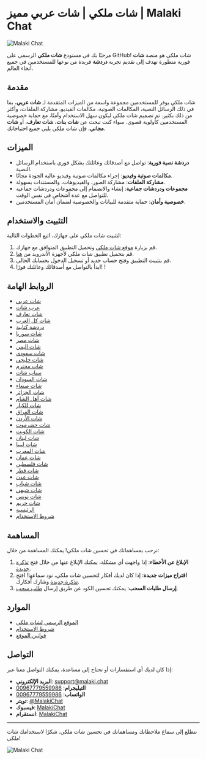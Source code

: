 # شات ملكي | شات عربي مميز | Malaki Chat

![Malaki Chat](https://www.malaki.chat/default_images/logo_chat_mlki.svg)

مرحبًا بك في مستودع **شات ملكي** الرسمي على GitHub! شات ملكي هو منصة **شات** فورية متطورة تهدف إلى تقديم تجربة **دردشة** فريدة من نوعها للمستخدمين في جميع أنحاء العالم.

## مقدمة

شات ملكي يوفر للمستخدمين مجموعة واسعة من الميزات المتقدمة لـ **شات عربي**، بما في ذلك الرسائل النصية، المكالمات الصوتية، مكالمات الفيديو، مشاركة الملفات، وأكثر من ذلك بكثير. تم تصميم شات ملكي ليكون سهل الاستخدام وآمنًا، مع حماية خصوصية المستخدمين كأولوية قصوى. سواء كنت تبحث عن **شات بنات**، **شات تعارف**، أو **شات مجاني**، فإن شات ملكي يلبي جميع احتياجاتك.

## الميزات

- **دردشة نصية فورية**: تواصل مع أصدقائك وعائلتك بشكل فوري باستخدام الرسائل النصية.
- **مكالمات صوتية وفيديو**: إجراء مكالمات صوتية وفيديو عالية الجودة مجانًا.
- **مشاركة الملفات**: مشاركة الصور، والفيديوهات، والمستندات بسهولة.
- **مجموعات ودردشات جماعية**: إنشاء والانضمام إلى مجموعات ودردشات جماعية للتواصل مع عدة أشخاص في نفس الوقت.
- **خصوصية وأمان**: حماية متقدمة للبيانات والخصوصية لضمان أمان المستخدمين.

## التثبيت والاستخدام

لتثبيت شات ملكي على جهازك، اتبع الخطوات التالية:

1. قم بزيارة [موقع شات ملكي](https://www.malaki.chat) وتحميل التطبيق المتوافق مع جهازك.
2. قم بتحميل تطبيق شات ملكي لأجهزة الأندرويد من [هنا](https://play.google.com/store/apps/details?id=com.malaki.chat&hl=ar&gl=US).
3. قم بتثبيت التطبيق وفتح حساب جديد أو تسجيل الدخول بحسابك الحالي.
4. ابدأ بالتواصل مع أصدقائك وعائلتك فورًا!
!
## الروابط الهامة

- [شات عربي](https://www.malaki.chat/arabi/)
- [عرب شات](https://www.malaki.chat/arabic/)
- [شات تعارف](https://www.malaki.chat/meet/)
- [شات كل العرب](https://www.malaki.chat/kol-arb/)
- [دردشة كتابية](https://www.malaki.chat/text-chat/)
- [شات سوريا](https://www.malaki.chat/syria/)
- [شات مصر](https://www.malaki.chat/egypt/)
- [شات اليمن](https://www.malaki.chat/yemen/)
- [شات سعودي](https://www.malaki.chat/saudi/)
- [شات خليجي](https://www.malaki.chat/khalij/)
- [شات محترم](https://www.malaki.chat/m7trm/)
- [سناب شات](https://www.malaki.chat/snap/)
- [شات السودان](https://www.malaki.chat/sudan/)
- [شات صنعاء](https://www.malaki.chat/sanaa/)
- [شات الجزائر](https://www.malaki.chat/algeria/)
- [شات أهل الشام](https://www.malaki.chat/alsham/)
- [شات للكبار](https://www.malaki.chat/an7raf/)
- [شات العراق](https://www.malaki.chat/iraq/)
- [شات الأردن](https://www.malaki.chat/jordan/)
- [شات حضرموت](https://www.malaki.chat/hadhramout/)
- [شات الكويت](https://www.malaki.chat/kuwait/)
- [شات لبنان](https://www.malaki.chat/lebanon/)
- [شات ليبيا](https://www.malaki.chat/libya/)
- [شات المغرب](https://www.malaki.chat/morocco/)
- [شات عمان](https://www.malaki.chat/oman/)
- [شات فلسطين](https://www.malaki.chat/palestine/)
- [شات قطر](https://www.malaki.chat/qatar/)
- [شات عدن](https://www.malaki.chat/aden/)
- [شات شباب](https://www.malaki.chat/shabab/)
- [شات شبهي](https://www.malaki.chat/shabahy/)
- [شات تونس](https://www.malaki.chat/tunis/)
- [شات حريم](https://www.malaki.chat/women/)
- [الرئيسية](https://www.malaki.chat/)
- [شروط الاستخدام](https://www.malaki.chat/terms.php)

## المساهمة

نرحب بمساهماتك في تحسين شات ملكي! يمكنك المساهمة من خلال:

1. **الإبلاغ عن الأخطاء**: إذا واجهت أي مشكلة، يمكنك الإبلاغ عنها من خلال فتح [تذكرة جديدة](https://github.com/malaki.chat/issues).
2. **اقتراح ميزات جديدة**: إذا كان لديك أفكار لتحسين شات ملكي، نود سماعها! افتح [تذكرة جديدة](https://github.com/malaki.chat/issues) وشارك أفكارك.
3. **إرسال طلبات السحب**: يمكنك تحسين الكود عن طريق إرسال [طلب سحب](https://github.com/malaki.chat/pulls).

## الموارد

- [الموقع الرسمي لشات ملكي](https://www.malaki.chat/)
- [شروط الاستخدام](https://www.malaki.chat/terms.php)
- [قوانين الموقع](https://www.malaki.chat/privacy.php)

## التواصل

إذا كان لديك أي استفسارات أو تحتاج إلى مساعدة، يمكنك التواصل معنا عبر:

- **البريد الإلكتروني**: support@malaki.chat
- **التيليجرام**: [00967779559986](https://t.me/malakichatهلا%0A)
- **الواتساب**: [00967779559986](https://api.whatsapp.com/send?phone=967779559986&text=🥰%20هلا%0A)
- **تويتر**: [@MalakiChat](https://twitter.com/chatmalaki2022)
- **فيسبوك**: [MalakiChat](https://www.facebook.com/malaki.chat)
- **انستقرام**: [MalakiChat](https://www.instagram.com/malaki.chat)

---

نتطلع إلى سماع ملاحظاتك ومساهماتك في تحسين شات ملكي. شكرًا لاستخدامك شات ملكي!

![Malaki Chat](https://www.malaki.chat/default_images/logo_mediam.png)
